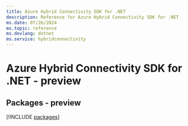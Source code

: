 ```yaml
---
title: Azure Hybrid Connectivity SDK for .NET
description: Reference for Azure Hybrid Connectivity SDK for .NET
ms.date: 07/26/2024
ms.topic: reference
ms.devlang: dotnet
ms.service: hybridconnectivity
---
```

# Azure Hybrid Connectivity SDK for .NET - preview
## Packages - preview
[!INCLUDE [packages](hybrid-connectivity-index.md)]